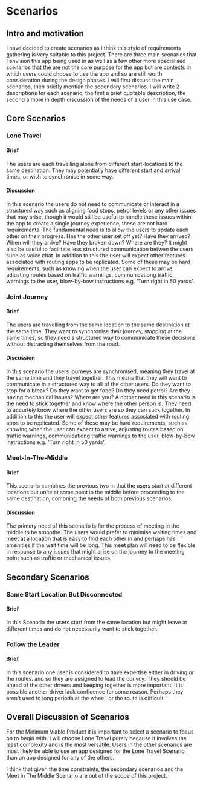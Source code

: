 # Scenarios

## Intro and motivation

I have decided to create scenarios as I think this style of requirements gathering is very suitable to this project. There are three main scenarios that I envision this app being used in as well as a few other more specialised scenarios that the are not the core purpose for the app but are contexts in which users could choose to use the app and so are still worth consideration during the design phases. I will first discuss the main scenarios, then briefly mention the secondary scenarios. I will write 2 descriptions for each scenario, the first a brief quotable description, the second a more in depth discussion of the needs of a user in this use case.

## Core Scenarios

### Lone Travel
#### Brief

The users are each travelling alone from different start-locations to the same destination. They may potentially have different start and arrival times, or wish to synchronise in some way.

#### Discussion

In this scenario the users do not need to communicate or interact in a structured way such as aligning food stops, petrol levels or any other issues that may arise, though it would still be useful to handle these issues within the app to create a single journey experience, these are not hard requirements. The fundamental need is to allow the users to update each other on their progress. Has the other user set off yet? Have they arrived? When will they arrive? Have they broken down? Where are they? It might also be useful to facilitate less structured communication betwen the users such as voice chat. In addition to this the user will expect other features associated with routing apps to be replicated. Some of these may be hard requirements, such as knowing when the user can expect to arrive, adjusting routes based on traffic warnings, communicationg traffic warnings to the user, blow-by-bow instructions e.g. 'Turn right in 50 yards'.


### Joint Journey

#### Brief

The users are travelling from the same location to the same destination at the same time. They want to synchronise their journey, stopping at the same times, so they need a structured way to communicate these decisions without distracting themselves from the road.

#### Discussion

In this scenario the users journeys are synchronised, meaning they travel at the same time and they travel together. This means that they will want to communicate in a structured way to all of the other users. Do they want to stop for a break? Do they want to get food? Do they need petrol? Are they having mechanical issues? Where are you? A nother need in this scenario is the need to stick together and know where the other person is. They need to accurtely know where the other users are so they can stick together. In addition to this the user will expect other features associated with routing apps to be replicated. Some of these may be hard requirements, such as knowing when the user can expect to arrive, adjusting routes based on traffic warnings, communicationg traffic warnings to the user, blow-by-bow instructions e.g. 'Turn right in 50 yards'.

### Meet-In-The-Middle

#### Brief

This scenario combines the previous two in that the users start at different locations but unite at some point in the middle before proceeding to the same destination, combning the needs of both previous scenarios.

#### Discussion

The primary need of this scenario is for the process of meeting in the middle to be smoothe. The users would prefer to minimise waiting times and meet at a location that is easy to find each other in and perhaps has amenities if the wait time will be long. This meet plan will need to be flexible in response to any issues that might arise on the journey to the meeting point such as traffic or mechanical issues.

## Secondary Scenarios

### Same Start Location But Disconnected

#### Brief

In this Scenario the users start from the same location but might leave at different times and do not necessarily want to stick together.

### Follow the Leader

#### Brief

In this scenario one user is considered to have expertise either in driving or the routes. and so they are assigned to lead the convoy. They should be ahead of the other drivers and keeping together is more important. It is possible another driver lack confidence for some reason. Perhaps they aren't used to long periods at the wheel, or the route is difficult.

## Overall Discussion of Scenarios

For the Minimum Viable Product it is important to select a scenario to focus on to begin with. I will choose Lone Travel purely because it involves the least complexity and is the most versatile. Users in the other scenarios are most likely be able to use an app designed for the Lone Travel Scenario than an app designed for any of the others.

I think that given the time constraints, the secondary scenarios and the Meet in The Middle Scenario are out of the scope of this project.
